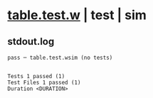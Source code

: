# [table.test.w](../../../../../examples/tests/valid/table.test.w) | test | sim

## stdout.log
```log
pass ─ table.test.wsim (no tests)
 
 
Tests 1 passed (1)
Test Files 1 passed (1)
Duration <DURATION>
```

